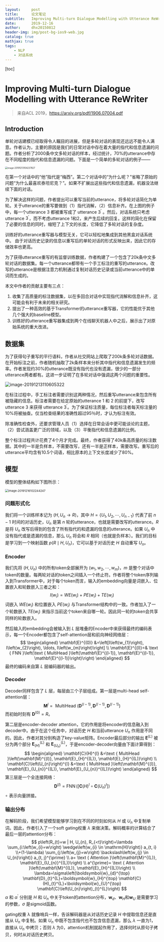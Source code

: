 ```yaml
---
layout:     post
title:      论文笔记
subtitle:   Improving Multi-turn Dialogue Modelling with Utterance ReWriter
date:       2019-12-16
author:     dhx20150812
header-img: img/post-bg-ios9-web.jpg
catalog: true
mathjax: true
tags:
    - NLP
    - 对话系统
---
```


[toc]

# Improving Multi-turn Dialogue Modelling with Utterance ReWriter

>来自ACL 2019，https://arxiv.org/pdf/1906.07004.pdf

## Introduction

单轮对话建模已经取得令人瞩目的进展，但是多轮对话的表现还远远不能令人满意。作者认为，主要的原因是我们的日常对话中存在着大量的指代和信息遗漏的问题。作者分析了2000条中文多轮对话的样本，经过统计，70%的utterance中存在不同程度的指代和信息遗漏的问题。下面是一个简单的多轮对话的例子——

<img src="https://note.youdao.com/yws/api/personal/file/WEB0359bf9b63981716a269e1e98f6694a2?method=download&shareKey=f6193241573552c5b168720d2bdf2893" alt="image-20191213104237827" style="zoom:50%;" />

在第一个对话中的“他”指代是“梅西”。第二个对话中的“为什么呢？”省略了原始的问题“为什么最喜欢泰坦尼克？”。如果不扩展出这些指代和信息遗漏，机器没法继续下面的对话。

为了解决这样的问题，作者提出可以重写当前的utterance，将多轮对话简化为单轮。关于utterance的重写要做到（1）指代消解，（2）信息补齐。在上图的例子中，每一个utterance 3 都被重写成了 utterance $3^{'}$ 。然后，对话系统只考虑utterance $3^{'}$，而不考虑utterance 1和2，来产生后续的回复。这样的简化在保留了必要的信息的同时，缩短了上下文的长度，它降低了多轮对话的复杂度。

训练好的utterance重写器与模型无关，它可以轻松地集成到其他黑盒对话系统中。 由于对话历史记录的信息以重写后的单轮对话的形式反映出来，因此它的存储效率也更高。

为了获得utterance重写的有监督训练数据，作者构建了一个包含了20k条中文多轮对话的数据集。每一个utterance都带有一个手工标注的重写的utterance。改写的utterance是根据注意力机制通过复制对话历史记录或当前utterance中的单词而生成的。

本文中作者的贡献主要有三点：

1.  收集了高质量的标注数据集，以在多回合对话中实现指代消解和信息补齐，这可能会有利于未来的相关研究。
2.  提出了一种高效的基于Transformer的utterance重写器，它的性能优于其他几个强大的baseline模型。
3.  训练好的utterance重写器集成到两个在线聊天机器人中之后，展示出了对原始系统的重大改进。

## 数据集

为了获得句子重写的平行语料，作者从社交网站上爬取了200k条多轮对话数据。在开始标注之前，作者随机抽取了2k条样本来分析其中指代和信息遗漏发生的频率。作者发现约30%的utterance既没有指代也没有遗漏，很少的一部分utterance两者都有。这进一步证明了在多轮对话中强调这两个问题的重要性。

<img src="https://note.youdao.com/yws/api/personal/file/WEBf2a64d9f3e8be2f00a2f2874fdc393ae?method=download&shareKey=910e749c33cc9b9ab35e68506b7b3e50" alt="image-20191213110605322" style="zoom: is 30%;" />

在标注过程中，手工标注者需要识别这两种情况，然后重写utterance来包含所有被隐藏的信息。标注者需要在给定原始的utterance 1 和 2 的前提下，改写utterance 3 来获得 utterance $3^{'}$。为了保证标注质量，每位标注者每天标注量的10%将被抽查。仅当检查结果的准确性超过95％时，才认为标注有效。

除准确性检查外，还要求管理人员（1）选择在日常会话中更可能谈论的主题，（2）尝试涵盖更广泛的领域，以及（3）平衡指代和信息遗漏的比例。

整个标注过程共计花费了4个月才完成。最终，作者获得了40k条高质量的标注数据。其中的一半是负样本，不需要改写，还有一半是正样本，需要改写。重写后的utterance平均含有10.5个词语，相比原本的上下文长度减少了80%。

## 模型

模型的整体结构如下图所示：

<img src="https://note.youdao.com/yws/api/personal/file/WEBe15da8d2ca9e01ae1a9a37f8201b34a5?method=download&amp;shareKey=0071f2b59510a3606795b4fe84e038f5" alt="image-20191216102244247" style="zoom:67%;" />

### 问题形式化

我们将一个训练样本记为 $(H,U_n \rightarrow R)$，其中 $H=\{U_1,U_2,\cdots,U_{n-1}\}$ 代表了前 $n-1$ 时间的对话历史，$U_n$ 是第 $n$ 轮的utterance，也就是需要改写的utterance。$R$ 是将 $U_n$ 改写后得到的包含了所有指代的和遗漏的信息的utterance。如果 $U_n$ 中没有指代或是遗漏的信息，那么 $U_n$ 将会和 $R$ 相同（也就是负样本）。我们的目标是学习到一个映射函数  $p(R \mid H,U_n)$，它可以基于对话历史 $H$ 自动重写 $U_n$。

### Encoder



我们先将 $(H,U_n)$ 中的所有token全部展开为 $(w_1,w_2,\cdots,w_m)$，$m$ 是整个对话中token的数量。每两轮对话的token之间插入一个终止符。作者将整个token序列输入到Transformer中，对于每个token而言，输入的embedding向量是词嵌入、位置嵌入和轮数嵌入三者之和：
$$
I\left(w_{i}\right)=W E\left(w_{i}\right)+P E\left(w_{i}\right)+T E\left(w_{i}\right)
$$
词嵌入 $WE(w_i)$ 和位置嵌入 $PE(w_i)$ 与Transformer结构中的一致。作者加入了一个轮数嵌入 $TE(w_i)$ 来指示当前这个token来自哪一轮。因此同一轮的token会共享同样的轮数嵌入。

然后输入的embedding会被输入到 $L$ 层堆叠的Encoder中来获得最终的编码表示，每一个Encoder都包含了self-attention层和前向神经网络层：
$$
\begin{aligned} \mathbf{E}^{(0)} &=\left[I\left(w_{1}\right), I\left(w_{2}\right), \ldots, I\left(w_{m}\right)\right] \\ \mathbf{E}^{(l)}=& \text { FNN }\left(\text { MultiHead }\left(\mathbf{E}^{(l-1)}, \mathbf{E}^{(l-1)}, \mathbf{E}^{(l-1)}\right)\right) \end{aligned}
$$
最终的编码来自第 $L$ 层编码器的输出。

### Decoder

Decoder同样包含了 $L$ 层，每层由三个子层组成。第一层是multi-head self-attention层：
$$
\mathbf{M}^{l}=\text { MultiHead }\left(\mathbf{D}^{(l-1)}, \mathbf{D}^{(l-1)}, \mathbf{D}^{(l-1)}\right)
$$
而初始时刻有 $\mathbf{D}^{(0)}=R$。

第二层是encoder-decoder attention，它的作用是将encoder的信息融入到decoder中。由于在这个任务中，对话历史 $H$ 和当前utterance $U_n$ 作用是不同的。因此，作者对其分别构造了key-value矩阵。Encoder最后部分的输出 $\mathbf{E}^{(L)}$ 被分为两个部分 $\mathbf{E}^{(L)}_{(H)}$ 和 $\mathbf{E}^{(L)}_{(U_n)}$，于是encoder-decoder向量由下面计算得到：
$$
\begin{aligned} \mathbf{C}(H)^{l} &=\text { MultiHead }\left(\mathbf{M}^{(l)}, \mathbf{E}_{H}^{(L)}, \mathbf{E}_{H}^{(L)}\right) \\ \mathbf{C}\left(U_{n}\right)^{l} &=\text { MultiHead }\left(\mathbf{M}^{(l)}, \mathbf{E}_{U_{n}}^{(L)}, \mathbf{E}_{U_{n}}^{(L)}\right) \end{aligned}
$$
第三层是一个全连接网络：
$$
\mathbf{D}^{(l)}=\operatorname{FNN}\left(\left[\mathbf{C}(H)^{l} \circ \mathbf{C}\left(U_{n}\right)^{l}\right]\right)
$$
$\circ$ 表示向量拼接。

### 输出分布

在解码阶段，我们希望模型能够学习到在不同的时刻如何从 $H$ 或 $U_n$ 中复制单词。因此，作者引入了一个soft gating权重 $\lambda$ 来做决策。解码概率的计算结合了最后一层的attention分布：
$$
p\left(R_{t}=w | H, U_{n}, R_{<t}\right)=\lambda  \sum_{i:\left(w_{i}=w\right) \wedge\left(w_{i} \in \mathrm{H}\right)} a_{t, i} \\+(1-\lambda)  \sum_{j:\left(w_{j}=w\right) \backslash\left(w_{j} \in U_{n}\right)} a_{t, j}^{\prime} \\ a= \text { Attention }\left(\mathbf{M}^{(L)}, \mathbf{E}_{U_{n}}^{(L)}\right) \\ a^{\prime}= \text { Attention }\left(\mathbf{M}^{(L)}, \mathbf{E}_{H}^{(L)}\right) \\ \lambda=\sigma\left(\boldsymbol{w}_{d}^{\top} \mathbf{D}_{t}^{L}+\boldsymbol{w}_{H}^{\top} \mathbf{C}(H)_{t}^{L}+\boldsymbol{w}_{U}^{\top} \mathbf{C}\left(U_{n}\right)_{t}^{L}\right)
$$
$\alpha$ 和 $\alpha^{'}$ 分别是 $H$ 和 $U_n$ 中关于token的attention分布，$\boldsymbol{w}_{d}$、$\boldsymbol{w}_{H}$和$\boldsymbol{w}_{U}$ 是需要学习的参数，$\sigma$ 是sigmoid函数。

gating权重 λ 就像哨兵一样，告诉解码器是从对话历史记录 $H$ 中提取信息还是直接从 $U_n$ 中复制。如果 $U_n$ 中既不包含指代也不包含信息遗漏，那么 $\lambda$ 一直为1，直接从 $U_n$ 中拷贝；否则 $\lambda$ 为0，attention机制就起作用了，选择何时从原句子拷贝，何时从对话历史拷贝。


